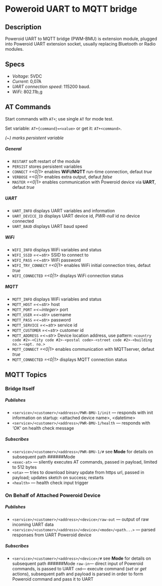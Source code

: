 # Poweroid UART to MQTT bridge
## Description
Poweroid UART to MQTT bridge (PWM-BMU) is extension module, plugged into Poweroid UART extension socket, usually replacing  Bluetooth or Radio modules.
## Specs
* _Voltage_: 5VDC
* _Current_: 0,07A
* _UART connection speed_: 115200 baud.
* _WiFi_: 802.11b,g


## AT Commands
Start commands with `AT+`; use single `AT` for mode test.

Set variable: `AT+{command}=<value>` or get it: `AT+<command>`.

_(~) marks persistent variable_

##### General
* `RESTART` soft restart of the module
* `PERSIST` stores persistent variables
* `CONNECT` _=<0|1>_ enables **WiFi/MQTT** run-time connection, defaut _true_
* `VERBOSE` _=<0|1>_ enables extra output, defaut _false_ 
* `MASTER` _=<0|1>_ enables communication with Poweroid device via **UART**, defaut _true_

##### UART
* `UART_INFO` displays UART variables and information
* `UART_DEVICE_ID` displays UART device id, _PWR-null_ id no device connected
* `UART_BAUD` displays UART baud speed

##### WiFi
* `WIFI_INFO` displays WiFi variables and status
* `WIFI_SSID` _=<~str>_ SSID to connect to
* `WIFI_PASS` _=<~str>_ WiFi password
* `WIFI_TRY_CONNECT` _=<0|1>_ enables WiFi initial connection tries, defaut _true_
* `WIFI_CONNECTED` _=<0|1>_ displays WiFi connection status

##### MQTT
* `MQTT_INFO` displays WiFi variables and status
* `MQTT_HOST` _=<~str>_ host
* `MQTT_PORT` _=<~integer>_ port
* `MQTT_USER` _=<~str>_ username
* `MQTT_PASS` _=<~str>_ password
* `MQTT_SERVICE` _=<~str>_ service id
* `MQTT_CUSTOMER` _=<~str>_ customer id
* `MQTT_ADDRESS` _=<~str>_ Device location address, use pattern: `<country code #2>-<City code #2>-<postal code>-<street code #2>-<building no.>-<apt. no.>`
* `MQTT_CONNECT` _=<0|1>_ enables communication with MQTTserver, defaut _true_
* `MQTT_CONNECTED` _=<0|1>_ displays MQTT connection status


## MQTT Topics
### Bridge Itself
##### Publishes
* `<service>/<customer>/<address>/PWR-BMU-1/init` — responds with init information on startup: \<attached device name\>, \<datetime\> 
* `<service>/<customer>/<address>/PWR-BMU-1/health` — responds with _'OK'_ on health check message
##### Subscribes
* `<service>/<customer>/<address>/PWR-BMU-1/#` see **Mode** for details on subsequent path
######Mode
* `<exec-at>` — silently executes AT commands, passed in payload, limited to 512 bytes 
* `<ota>` — tries to download binary update from https url, passed in payload; updates sketch on success; restarts 
* `<health>`  — health check input trigger
### On Behalf of Attached Poweroid Device
##### Publishes
* `<service>/<customer>/<address>/<device>/raw-out` — output of raw incoming UART data
* `<service>/<customer>/<address>/<device>/<mode>/<path...>` — parsed responses from UART Poweroid device
##### Subscribes
* `<service>/<customer>/<address>/<device>/#`  see **Mode** for details on subsequent path
######Mode
`raw-in`— direct input of Poweroid commands, is passed to UART
`cmd`— execute command (_set_ or _get_ actions), subsequent path and payload is parsed in order to form Poweroid command and pass it to UART
